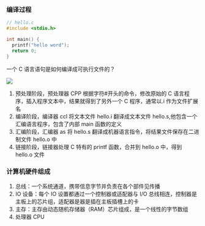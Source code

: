 <!--
 * @Author: 谢树宏
 * @Date: 2022-03-07 14:43:01
 * @LastEditors: 谢树宏
 * @LastEditTime: 2022-03-07 15:20:28
 * @FilePath: /about-study/深入理解计算机系统/01.编译过程和硬件.md
-->

### 编译过程

```c
// hello.c
#include <stdio.h>

int main() {
  printf("hello word");
  return 0;
}
```

一个 C 语言语句是如何编译成可执行文件的？

![](https://www.xiesmallxie.cn/20220307144454.png)

1. 预处理阶段，预处理器 CPP 根据字符#开头的命令，修改原始的 C 语言程序，插入程序文本中，结果就得到了另外一个 C 程序，通常以.i 作为文件扩展名
2. 编译阶段，编译器 ccl 将文本文件 hello.i 翻译成文本文件 hello.s,他包含一个汇编语言程序，包含了内部 main 函数的定义
3. 汇编阶段，汇编器 as 将 hello.s 翻译成机器语言指令，将结果文件保存在二进制文件 hello.o 中
4. 链接阶段，链接器处理 C 特有的 printf 函数，合并到 hello.o 中，得到 hello.o 文件

### 计算机硬件组成

1. 总线：一个系统通道，携带信息字节并负责在各个部件见传播
2. IO 设备：每个 IO 设置都通过一个控制器或适配器与 I/O 总线相连，控制器是主板上的芯片组，适配器是器是插在主板插槽上的卡
3. 主存：主存由动态随机存储器（RAM）芯片组成，是一个线性的字节数组
4. 处理器 CPU
